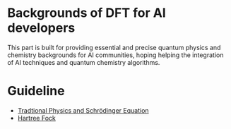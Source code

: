 # Backgrounds of DFT for AI developers
This part is built for providing essential and precise quantum physics and chemistry backgrounds for AI communities, hoping helping the integration of AI techniques and quantum chemistry algorithms.

# Guideline
* [Tradtional Physics and Schrödinger Equation](https://github.com/Oceanusity/AI4DFT/blob/main/backgrounds/Schrodinger.md)
* [Hartree Fock](https://github.com/Oceanusity/AI4DFT/blob/main/backgrounds/HartreeFock.md)
